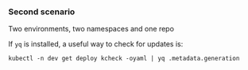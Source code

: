 ### Second scenario
Two environments, two namespaces and one repo

If `yq` is installed, a useful way to check for updates is:
```
kubectl -n dev get deploy kcheck -oyaml | yq .metadata.generation
```
